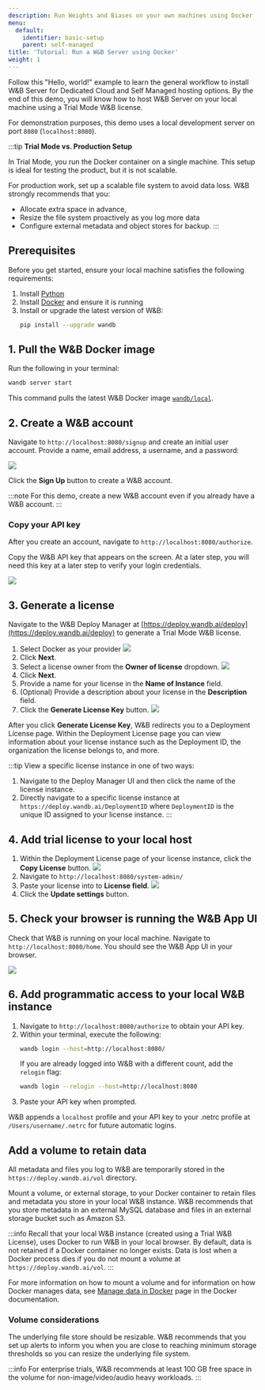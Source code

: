 ```yaml
---
description: Run Weights and Biases on your own machines using Docker
menu:
  default:
    identifier: basic-setup
    parent: self-managed
title: 'Tutorial: Run a W&B Server using Docker'
weight: 1
---
```


Follow this "Hello, world!" example to learn the general workflow to install W&B Server for Dedicated Cloud and Self Managed hosting options. By the end of this demo, you will know how to host W&B Server on your local machine using a Trial Mode W&B license. 

For demonstration purposes, this demo uses a local development server on port `8080` (`localhost:8080`).

:::tip
**Trial Mode vs. Production Setup**

In Trial Mode, you run the Docker container on a single machine. This setup is ideal for testing the product, but it is not scalable.

For production work, set up a scalable file system to avoid data loss. W&B strongly recommends that you:
* Allocate extra space in advance, 
* Resize the file system proactively as you log more data
* Configure external metadata and object stores for backup.
:::

## Prerequisites
Before you get started, ensure your local machine satisfies the following requirements: 

1. Install [Python](https://www.python.org)
2. Install [Docker](https://www.docker.com) and ensure it is running
3. Install or upgrade the latest version of W&B:
   ```bash
   pip install --upgrade wandb
   ```
##  1. Pull the W&B Docker image

Run the following in your terminal:

```bash
wandb server start
```

This command pulls the latest W&B Docker image [`wandb/local`](https://hub.docker.com/r/wandb/local).


## 2. Create a W&B account
Navigate to `http://localhost:8080/signup` and create an initial user account. Provide a name, email address, a username, and a password: 

![](/images/hosting/signup_localhost.png)

Click the **Sign Up** button to create a W&B account. 

:::note
For this demo, create a new W&B account even if you already have a W&B account. 
:::


### Copy your API key
After you create an account, navigate to `http://localhost:8080/authorize`.  

Copy the W&B API key that appears on the screen. At a later step, you will need this key at a later step to verify your login credentials.

![](/images/hosting/copy_api_key.png)

## 3. Generate a license
Navigate to the W&B Deploy Manager at [https://deploy.wandb.ai/deploy](https://deploy.wandb.ai/deploy) to generate a Trial Mode W&B license.

1. Select Docker as your provider
![](/images/hosting/deploy_manager_platform.png)
2. Click **Next**.
3. Select a license owner from the **Owner of license** dropdown.
![](/images/hosting/deploy_manager_info.png)
4. Click **Next**.
5. Provide a name for your license in the **Name of Instance** field.
6. (Optional) Provide a description about your license in the **Description** field. 
7. Click the **Generate License Key** button.
![](/images/hosting/deploy_manager_generate.png)

After you click **Generate License Key**, W&B redirects you to a Deployment License page. Within the Deployment License page you can view information about your license instance such as the Deployment ID, the organization the license belongs to, and more.

:::tip
View a specific license instance in one of two ways:
1. Navigate to the Deploy Manager UI and then click the name of the license instance.
2. Directly navigate to a specific license instance at `https://deploy.wandb.ai/DeploymentID` where `DeploymentID` is the unique ID assigned to your license instance.
:::

## 4. Add trial license to your local host
1. Within the Deployment License page of your license instance, click the **Copy License** button.
![](/images/hosting/deploy_manager_get_license.png)
2. Navigate to `http://localhost:8080/system-admin/`
3. Paste your license into to **License field**.
![](/images/hosting/License.gif)
4. Click the **Update settings** button.

## 5. Check your browser is running the W&B App UI
Check that W&B is running on your local machine. Navigate to `http://localhost:8080/home`. You should see the W&B App UI in your browser.

![](/images/hosting/check_local_host.png)

## 6. Add programmatic access to your local W&B instance

1. Navigate to `http://localhost:8080/authorize` to obtain your API key.
2. Within your terminal, execute the following:
   ```bash
   wandb login --host=http://localhost:8080/
   ```
   If you are already logged into W&B with a different count, add the `relogin` flag:
   ```bash
   wandb login --relogin --host=http://localhost:8080
   ```
3. Paste your API key when prompted.

W&B appends a `localhost` profile and your API key to your .netrc profile at `/Users/username/.netrc` for future automatic logins.

## Add a volume to retain data

All metadata and files you log to W&B are temporarily stored in the `https://deploy.wandb.ai/vol` directory. 

Mount a volume, or external storage, to your Docker container to retain files and metadata you store in your local W&B instance. W&B recommends that you store metadata in an external MySQL database and files in an external storage bucket such as Amazon S3.

:::info
Recall that your local W&B instance (created using a Trial W&B License), uses Docker to run W&B in your local browser. By default, data is not retained if a Docker container no longer exists. Data is lost when a Docker process dies if you do not mount a volume at `https://deploy.wandb.ai/vol`.
:::

For more information on how to mount a volume and for information on how Docker manages data, see [Manage data in Docker](https://docs.docker.com/storage/) page in the Docker documentation.

### Volume considerations
The underlying file store should be resizable.
W&B recommends that you set up alerts to inform you when you are close to reaching minimum storage thresholds so you can resize the underlying file system. 


:::info
For enterprise trials, W&B recommends at least 100 GB free space in the volume for non-image/video/audio heavy workloads.
:::

<!-- ## Next steps -->